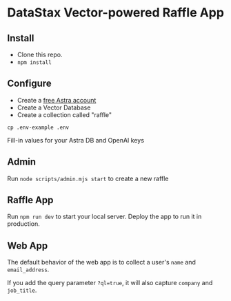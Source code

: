 # DataStax Vector-powered Raffle App

## Install

- Clone this repo.
- `npm install`

## Configure

- Create a [free Astra account](https://astra.datastax.com/register)
- Create a Vector Database
- Create a collection called "raffle"

`cp .env-example .env`

Fill-in values for your Astra DB and OpenAI keys

## Admin

Run `node scripts/admin.mjs start` to create a new raffle

## Raffle App

Run `npm run dev` to start your local server. Deploy the app to run it in production.

## Web App

The default behavior of the web app is to collect a user's `name` and `email_address`. 

If you add the query parameter `?ql=true`, it will also capture `company` and `job_title`.
